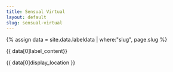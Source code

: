 ```yaml
---
title: Sensual Virtual
layout: default
slug: sensual-virtual
---
```

{% assign data = site.data.labeldata | where:"slug", page.slug %}

{{ data[0]label_content}}

<span class="mb-1 mt-1 badge badge-dark p-2">{{ data[0]display_location }}</span>
